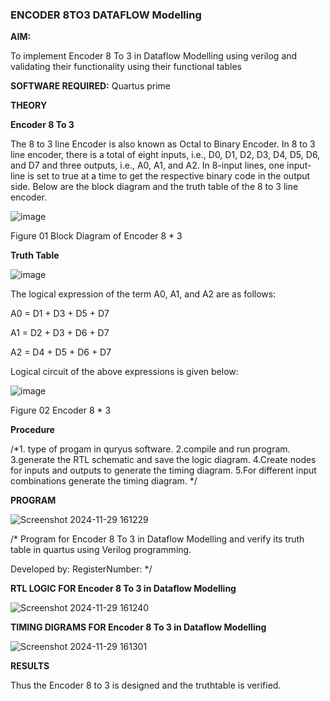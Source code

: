 ### ENCODER 8TO3 DATAFLOW Modelling

**AIM:**

To implement  Encoder 8 To 3 in Dataflow Modelling using verilog and validating their functionality using their functional tables

**SOFTWARE REQUIRED:** Quartus prime

**THEORY**

**Encoder 8 To 3**

The 8 to 3 line Encoder is also known as Octal to Binary Encoder. In 8 to 3 line encoder, there is a total of eight inputs, i.e., D0, D1, D2, D3, D4, D5, D6, and D7 and three outputs, i.e., A0, A1, and A2. In 8-input lines, one input-line is set to true at a time to get the respective binary code in the output side. Below are the block diagram and the truth table of the 8 to 3 line encoder.

![image](https://github.com/naavaneetha/ENCODER8TO3DATAFLOW/assets/154305477/0bc242c1-eb9e-4c47-afe5-30428470efc3)

Figure 01  Block Diagram of Encoder 8 * 3

**Truth Table**

![image](https://github.com/naavaneetha/ENCODER8TO3DATAFLOW/assets/154305477/35496b14-ae6e-4cd1-9abd-d6736b576575)

The logical expression of the term A0, A1, and A2 are as follows:

A0 = D1 + D3 + D5 + D7

A1 = D2 + D3 + D6 + D7

A2 = D4 + D5 + D6 + D7

Logical circuit of the above expressions is given below:

![image](https://github.com/naavaneetha/ENCODER8TO3DATAFLOW/assets/154305477/95acaee6-c873-4c75-89eb-ef09fb158053)

Figure 02  Encoder 8 * 3

**Procedure**

/*1. type of progam in quryus software. 2.compile and run program. 3.generate the RTL schematic and save the logic diagram. 4.Create nodes for inputs and outputs to
generate the timing diagram. 5.For different input combinations generate
the timing diagram. */

**PROGRAM**

![Screenshot 2024-11-29 161229](https://github.com/user-attachments/assets/af4ba9ee-d84b-4e40-ac44-e7f5ba7efbe0)


/* Program for Encoder 8 To 3 in Dataflow Modelling and verify its truth table in quartus using Verilog programming. 

Developed by: RegisterNumber:
*/

**RTL LOGIC FOR Encoder 8 To 3 in Dataflow Modelling**

![Screenshot 2024-11-29 161240](https://github.com/user-attachments/assets/efcbcc65-a607-4c67-848f-2ea4cf9e4502)


**TIMING DIGRAMS FOR Encoder 8 To 3 in Dataflow Modelling**

![Screenshot 2024-11-29 161301](https://github.com/user-attachments/assets/473d4882-11a2-4d50-b69d-218fb12afeb2)


**RESULTS**

Thus the Encoder 8 to 3 is designed and the truthtable is verified.



